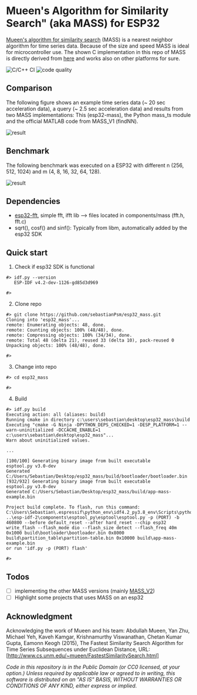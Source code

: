 Mueen's Algorithm for Similarity Search" (aka MASS) for ESP32
====================

[Mueen's algorithm for similarity search](https://www.cs.unm.edu/~mueen/FastestSimilaritySearch.html) (MASS) is a nearest neighbor algorithm for time series data. Because of the size and speed MASS is ideal for microcontroller use. The shown C implementation in this repo of MASS is directly derived from [here](https://www.cs.unm.edu/~mueen/MASS.cpp) and works also on other platforms for sure.

![C/C++ CI](https://github.com/sebastianPsm/esp32_mass/workflows/C/C++%20CI/badge.svg?branch=master) ![code quality](https://github.com/sebastianPsm/esp32_mass/workflows/code%20quality/badge.svg)

## Comparison
The following figure shows an example time series data (~ 20 sec acceleration data), a query (~ 2.5 sec acceleration data) and results from two MASS implementations: This (esp32-mass), the Python mass_ts module and the official MATLAB code from MASS_V1 (findNN).

![result](https://github.com/sebastianPsm/esp32_mass/raw/master/img/plot.png)

## Benchmark
The following benchmark was executed on a ESP32 with different n (256, 512, 1024) and m (4, 8, 16, 32, 64, 128).

![result](https://github.com/sebastianPsm/esp32_mass/raw/master/img/benchmark.png)

## Dependencies
- [esp32-fft](https://github.com/fakufaku/esp32-fft), simple fft, ifft lib --> files located in components/mass (fft.h, fft.c)
- sqrt(), cosf() and sinf(): Typically from libm, automatically added by the esp32 SDK

## Quick start
1. Check if esp32 SDK is functional
```console
#> idf.py --version
   ESP-IDF v4.2-dev-1126-gd85d3d969

#>
```

2. Clone repo
```console
#> git clone https://github.com/sebastianPsm/esp32_mass.git
Cloning into 'esp32_mass'...
remote: Enumerating objects: 48, done.
remote: Counting objects: 100% (48/48), done.
remote: Compressing objects: 100% (34/34), done.
remote: Total 48 (delta 21), reused 33 (delta 10), pack-reused 0
Unpacking objects: 100% (48/48), done.

#>
```

3. Change into repo
```console
#> cd esp32_mass

#>
```

4. Build
```console
#> idf.py build
Executing action: all (aliases: build)
Running cmake in directory c:\users\sebastian\desktop\esp32_mass\build
Executing "cmake -G Ninja -DPYTHON_DEPS_CHECKED=1 -DESP_PLATFORM=1 --warn-uninitialized -DCCACHE_ENABLE=1 c:\users\sebastian\desktop\esp32_mass"...
Warn about uninitialized values.

...

[100/100] Generating binary image from built executable
esptool.py v3.0-dev
Generated C:/Users/Sebastian/Desktop/esp32_mass/build/bootloader/bootloader.bin
[932/932] Generating binary image from built executable
esptool.py v3.0-dev
Generated C:/Users/Sebastian/Desktop/esp32_mass/build/app-mass-example.bin

Project build complete. To flash, run this command:
C:\Users\Sebastian\.espressif\python_env\idf4.2_py3.8_env\Scripts\python.exe ..\esp-idf-2\components\esptool_py\esptool\esptool.py -p (PORT) -b 460800 --before default_reset --after hard_reset --chip esp32  write_flash --flash_mode dio --flash_size detect --flash_freq 40m 0x1000 build\bootloader\bootloader.bin 0x8000 build\partition_table\partition-table.bin 0x10000 build\app-mass-example.bin
or run 'idf.py -p (PORT) flash'

#>
```

## Todos
- [ ] implementing the other MASS versions (mainly [MASS_V2](https://www.cs.unm.edu/~mueen/MASS_V2.m))
- [ ] Highlight some projects that uses MASS on an esp32

## Acknowledgment
Acknowledging the work of Mueen and his team: Abdullah Mueen, Yan Zhu, Michael Yeh, Kaveh Kamgar, Krishnamurthy Viswanathan, Chetan Kumar Gupta, Eamonn Keogh (2015), The Fastest Similarity Search Algorithm for Time Series Subsequences under Euclidean Distance, URL: [http://www.cs.unm.edu/~mueen/FastestSimilaritySearch.html]

*Code in this repository is in the Public Domain (or CC0 licensed, at your option.)
Unless required by applicable law or agreed to in writing, this
software is distributed on an "AS IS" BASIS, WITHOUT WARRANTIES OR
CONDITIONS OF ANY KIND, either express or implied.*
